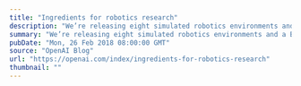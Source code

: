 ```yaml
---
title: "Ingredients for robotics research"
description: "We’re releasing eight simulated robotics environments and a Baselines implementation of Hindsight Experience Replay, all developed for our research over the past year. We’ve used these environments to train models which work on physical robots. We’re also releasing a set of requests for robotics research."
summary: "We’re releasing eight simulated robotics environments and a Baselines implementation of Hindsight Experience Replay, all developed for our research over the past year. We’ve used these environments to train models which work on physical robots. We’re also releasing a set of requests for robotics research."
pubDate: "Mon, 26 Feb 2018 08:00:00 GMT"
source: "OpenAI Blog"
url: "https://openai.com/index/ingredients-for-robotics-research"
thumbnail: ""
---
```


